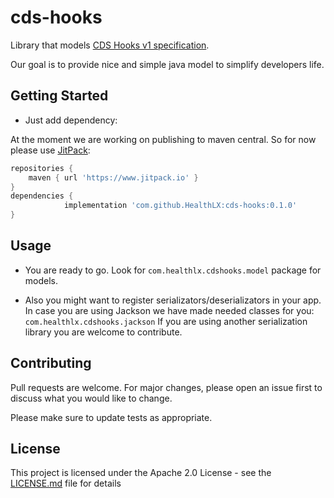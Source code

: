 # cds-hooks

Library that models [CDS Hooks v1 specification](https://cds-hooks.org/specification/1.0/).

Our goal is to provide nice and simple java model to simplify developers life.

## Getting Started
* Just add dependency:

At the moment we are working on publishing to maven central. So for now please use [JitPack](https://www.jitpack.io):

```groovy
repositories {
    maven { url 'https://www.jitpack.io' }
}
dependencies {
	        implementation 'com.github.HealthLX:cds-hooks:0.1.0'
}
```

## Usage

* You are ready to go. Look for ```com.healthlx.cdshooks.model``` package for models.

* Also you might want to register serializators/deserializators in your app.\
In case you are using Jackson we have made needed classes for you: ```com.healthlx.cdshooks.jackson```
If you are using another serialization library you are welcome to contribute. 

## Contributing
Pull requests are welcome. For major changes, please open an issue first to discuss what you would like to change.

Please make sure to update tests as appropriate.

## License
This project is licensed under the Apache 2.0 License - see the [LICENSE.md](LICENSE.md) file for details
